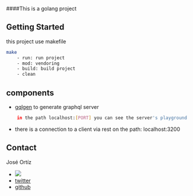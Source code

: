 ####This is a golang project

## Getting Started

this project use makefile

```bash
make 
    - run: run project 
    - mod: vendoring
    - build: build project
    - clean
```

## components
 *  [gqlgen](https://gqlgen.com/getting-started/) to generate graphql server

```bash
    in the path localhost:[PORT] you can see the server's playground
```
  * there is a connection to a client via rest on the path: localhost:3200

<!-- CONTACT -->
## Contact

José Ortíz 
- <a href="mailto:proyectosjgot@gmail.com"><img src="https://img.shields.io/badge/gmail-%23DD0031.svg?&style=for-the-badge&logo=gmail&logoColor=white"/></a>
- [twitter](https://twitter.com/ajjicero) 
- [github](https://github.com/memeoAmazonas) 
